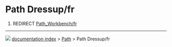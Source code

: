 # Path Dressup/fr
1.  REDIRECT [Path\_Workbench/fr](Path_Workbench/fr.md)



---
![](images/Right_arrow.png) [documentation index](../README.md) > [Path](Path_Workbench.md) > Path Dressup/fr
